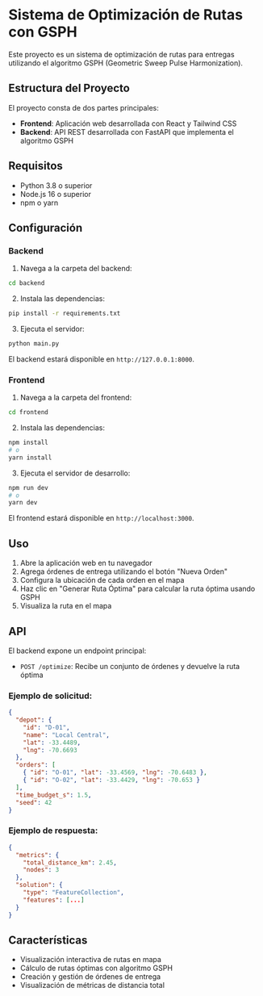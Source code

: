 # Sistema de Optimización de Rutas con GSPH

Este proyecto es un sistema de optimización de rutas para entregas utilizando el algoritmo GSPH (Geometric Sweep Pulse Harmonization).

## Estructura del Proyecto

El proyecto consta de dos partes principales:

- **Frontend**: Aplicación web desarrollada con React y Tailwind CSS
- **Backend**: API REST desarrollada con FastAPI que implementa el algoritmo GSPH

## Requisitos

- Python 3.8 o superior
- Node.js 16 o superior
- npm o yarn

## Configuración

### Backend

1. Navega a la carpeta del backend:

```bash
cd backend
```

2. Instala las dependencias:

```bash
pip install -r requirements.txt
```

3. Ejecuta el servidor:

```bash
python main.py
```

El backend estará disponible en `http://127.0.0.1:8000`.

### Frontend

1. Navega a la carpeta del frontend:

```bash
cd frontend
```

2. Instala las dependencias:

```bash
npm install
# o
yarn install
```

3. Ejecuta el servidor de desarrollo:

```bash
npm run dev
# o
yarn dev
```

El frontend estará disponible en `http://localhost:3000`.

## Uso

1. Abre la aplicación web en tu navegador
2. Agrega órdenes de entrega utilizando el botón "Nueva Orden"
3. Configura la ubicación de cada orden en el mapa
4. Haz clic en "Generar Ruta Óptima" para calcular la ruta óptima usando GSPH
5. Visualiza la ruta en el mapa

## API

El backend expone un endpoint principal:

- `POST /optimize`: Recibe un conjunto de órdenes y devuelve la ruta óptima

### Ejemplo de solicitud:

```json
{
  "depot": {
    "id": "D-01",
    "name": "Local Central",
    "lat": -33.4489,
    "lng": -70.6693
  },
  "orders": [
    { "id": "O-01", "lat": -33.4569, "lng": -70.6483 },
    { "id": "O-02", "lat": -33.4429, "lng": -70.653 }
  ],
  "time_budget_s": 1.5,
  "seed": 42
}
```

### Ejemplo de respuesta:

```json
{
  "metrics": {
    "total_distance_km": 2.45,
    "nodes": 3
  },
  "solution": {
    "type": "FeatureCollection",
    "features": [...]
  }
}
```

## Características

- Visualización interactiva de rutas en mapa
- Cálculo de rutas óptimas con algoritmo GSPH
- Creación y gestión de órdenes de entrega
- Visualización de métricas de distancia total
